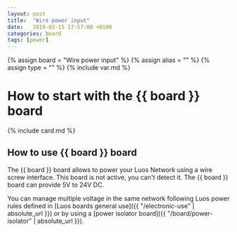 ```yaml
---
layout: post
title:  "Wire power input"
date:   2019-03-15 17:57:00 +0100
categories: board
tags: [power]
---
```

{% assign board = "Wire power input" %}
{% assign alias = "" %}
{% assign type = "" %}
{% include var.md %}

# How to start with the {{ board }} board
{% include card.md %}

## How to use {{ board }} board

The {{ board }} board allows to power your Luos Network using a wire screw interface. This board is not active, you can't detect it.
The {{ board }} board can provide 5V to 24V DC.

You can manage multiple voltage in the same network following Luos power rules defined in [Luos boards general use]({{ "/electronic-use" | absolute_url }}) or by using a [power isolator board]({{ "/board/power-isolator" | absolute_url }}).
